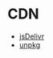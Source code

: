 # CDN

- [jsDelivr](https://www.jsdelivr.com/package/npm/splayer-js)
- [unpkg](https://unpkg.com/splayer-js/)
